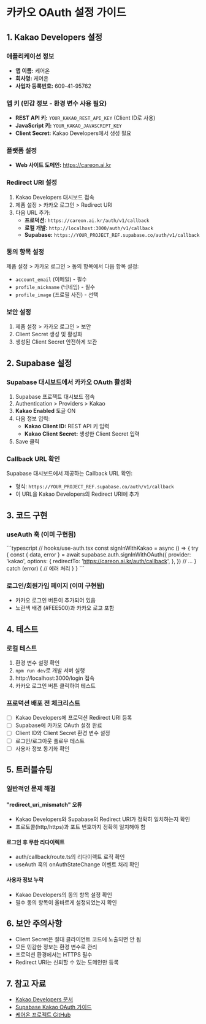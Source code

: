 # 카카오 OAuth 설정 가이드

## 1. Kakao Developers 설정

### 애플리케이션 정보
- **앱 이름:** 케어온
- **회사명:** 케어온
- **사업자 등록번호:** 609-41-95762

### 앱 키 (민감 정보 - 환경 변수 사용 필요)
- **REST API 키:** `YOUR_KAKAO_REST_API_KEY` (Client ID로 사용)
- **JavaScript 키:** `YOUR_KAKAO_JAVASCRIPT_KEY`
- **Client Secret:** Kakao Developers에서 생성 필요

### 플랫폼 설정
- **Web 사이트 도메인:** https://careon.ai.kr

### Redirect URI 설정
1. Kakao Developers 대시보드 접속
2. 제품 설정 > 카카오 로그인 > Redirect URI
3. 다음 URL 추가:
   - **프로덕션:** `https://careon.ai.kr/auth/v1/callback`
   - **로컬 개발:** `http://localhost:3000/auth/v1/callback`
   - **Supabase:** `https://YOUR_PROJECT_REF.supabase.co/auth/v1/callback`

### 동의 항목 설정
제품 설정 > 카카오 로그인 > 동의 항목에서 다음 항목 설정:
- `account_email` (이메일) - 필수
- `profile_nickname` (닉네임) - 필수
- `profile_image` (프로필 사진) - 선택

### 보안 설정
1. 제품 설정 > 카카오 로그인 > 보안
2. Client Secret 생성 및 활성화
3. 생성된 Client Secret 안전하게 보관

## 2. Supabase 설정

### Supabase 대시보드에서 카카오 OAuth 활성화
1. Supabase 프로젝트 대시보드 접속
2. Authentication > Providers > Kakao
3. **Kakao Enabled** 토글 ON
4. 다음 정보 입력:
   - **Kakao Client ID:** REST API 키 입력
   - **Kakao Client Secret:** 생성한 Client Secret 입력
5. Save 클릭

### Callback URL 확인
Supabase 대시보드에서 제공하는 Callback URL 확인:
- 형식: `https://YOUR_PROJECT_REF.supabase.co/auth/v1/callback`
- 이 URL을 Kakao Developers의 Redirect URI에 추가

## 3. 코드 구현

### useAuth 훅 (이미 구현됨)
\`\`\`typescript
// hooks/use-auth.tsx
const signInWithKakao = async () => {
  try {
    const { data, error } = await supabase.auth.signInWithOAuth({
      provider: 'kakao',
      options: {
        redirectTo: 'https://careon.ai.kr/auth/callback',
      },
    })
    // ...
  } catch (error) {
    // 에러 처리
  }
}
\`\`\`

### 로그인/회원가입 페이지 (이미 구현됨)
- 카카오 로그인 버튼이 추가되어 있음
- 노란색 배경 (#FEE500)과 카카오 로고 포함

## 4. 테스트

### 로컬 테스트
1. 환경 변수 설정 확인
2. `npm run dev`로 개발 서버 실행
3. http://localhost:3000/login 접속
4. 카카오 로그인 버튼 클릭하여 테스트

### 프로덕션 배포 전 체크리스트
- [ ] Kakao Developers에 프로덕션 Redirect URI 등록
- [ ] Supabase에 카카오 OAuth 설정 완료
- [ ] Client ID와 Client Secret 환경 변수 설정
- [ ] 로그인/로그아웃 플로우 테스트
- [ ] 사용자 정보 동기화 확인

## 5. 트러블슈팅

### 일반적인 문제 해결

#### "redirect_uri_mismatch" 오류
- Kakao Developers와 Supabase의 Redirect URI가 정확히 일치하는지 확인
- 프로토콜(http/https)과 포트 번호까지 정확히 일치해야 함

#### 로그인 후 무한 리다이렉트
- auth/callback/route.ts의 리다이렉트 로직 확인
- useAuth 훅의 onAuthStateChange 이벤트 처리 확인

#### 사용자 정보 누락
- Kakao Developers의 동의 항목 설정 확인
- 필수 동의 항목이 올바르게 설정되었는지 확인

## 6. 보안 주의사항

- Client Secret은 절대 클라이언트 코드에 노출되면 안 됨
- 모든 민감한 정보는 환경 변수로 관리
- 프로덕션 환경에서는 HTTPS 필수
- Redirect URI는 신뢰할 수 있는 도메인만 등록

## 7. 참고 자료

- [Kakao Developers 문서](https://developers.kakao.com/docs/latest/ko/kakaologin/common)
- [Supabase Kakao OAuth 가이드](https://supabase.com/docs/guides/auth/social-login/auth-kakao)
- [케어온 프로젝트 GitHub](https://github.com/shinjadong/care_on)
